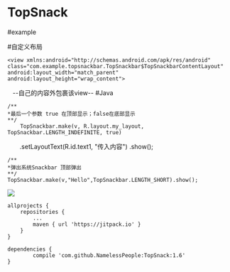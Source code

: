 
TopSnack
==============================================================
#example


	
#自定义布局

	<view xmlns:android="http://schemas.android.com/apk/res/android"
    class="com.example.topsnackbar.TopSnackbar$TopSnackbarContentLayout"
    android:layout_width="match_parent"
    android:layout_height="wrap_content">
    --自己的内容外包裹该view--
	</view>
#Java

	/**
	*最后一个参数 true 在顶部显示；false在底部显示
	**/
        TopSnackbar.make(v, R.layout.my_layout, TopSnackbar.LENGTH_INDEFINITE, true)
        .setLayoutText(R.id.text1, "传入内容")
        .show();
	
	/**
	*弹出系统Snackbar 顶部弹出
	**/	
	TopSnackbar.make(v,"Hello",TopSnackbar.LENGTH_SHORT).show();
	
[![](https://jitpack.io/v/NamelessPeople/TopSnack.svg)](https://jitpack.io/#NamelessPeople/TopSnack)

	allprojects {
		repositories {
			...
			maven { url 'https://jitpack.io' }
		}
	}

	dependencies {
	        compile 'com.github.NamelessPeople:TopSnack:1.6'
	}







